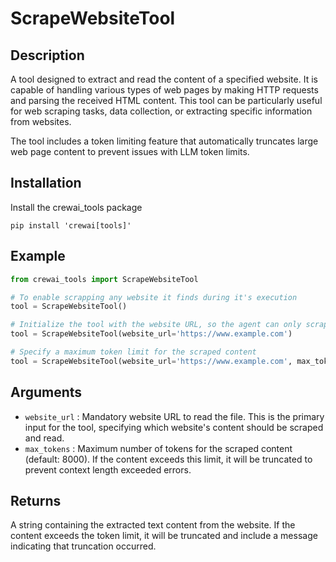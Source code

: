 # ScrapeWebsiteTool

## Description
A tool designed to extract and read the content of a specified website. It is capable of handling various types of web pages by making HTTP requests and parsing the received HTML content. This tool can be particularly useful for web scraping tasks, data collection, or extracting specific information from websites.

The tool includes a token limiting feature that automatically truncates large web page content to prevent issues with LLM token limits.

## Installation
Install the crewai_tools package
```shell
pip install 'crewai[tools]'
```

## Example
```python
from crewai_tools import ScrapeWebsiteTool

# To enable scrapping any website it finds during it's execution
tool = ScrapeWebsiteTool()

# Initialize the tool with the website URL, so the agent can only scrap the content of the specified website
tool = ScrapeWebsiteTool(website_url='https://www.example.com')

# Specify a maximum token limit for the scraped content
tool = ScrapeWebsiteTool(website_url='https://www.example.com', max_tokens=5000)
```

## Arguments
- `website_url` : Mandatory website URL to read the file. This is the primary input for the tool, specifying which website's content should be scraped and read.
- `max_tokens` : Maximum number of tokens for the scraped content (default: 8000). If the content exceeds this limit, it will be truncated to prevent context length exceeded errors.

## Returns
A string containing the extracted text content from the website. If the content exceeds the token limit, it will be truncated and include a message indicating that truncation occurred.
